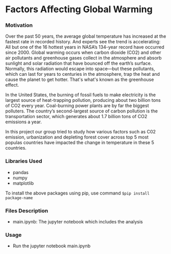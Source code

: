 # Factors Affecting Global Warming


### Motivation
Over the past 50 years, the average global temperature has increased at the fastest rate in recorded history. And experts see the trend is accelerating: All but one of the 16 hottest years in NASA’s 134-year record have occurred since 2000.
Global warming occurs when carbon dioxide (CO2) and other air pollutants and greenhouse gases collect in the atmosphere and absorb sunlight and solar radiation that have bounced off the earth’s surface. Normally, this radiation would escape into space—but these pollutants, which can last for years to centuries in the atmosphere, trap the heat and cause the planet to get hotter. That's what's known as the greenhouse effect.

In the United States, the burning of fossil fuels to make electricity is the largest source of heat-trapping pollution, producing about two billion tons of CO2 every year. Coal-burning power plants are by far the biggest polluters. The country’s second-largest source of carbon pollution is the transportation sector, which generates about 1.7 billion tons of CO2 emissions a year.

In this project our group tried to study how various factors such as C02 emission, urbanization and depleting forest cover across top 5 most populas countries have impacted the change in temperature in these 5 countries.

### Libraries Used
  - pandas
  - numpy
  - matplotlib

To install the above packages using pip, use command
```$pip install package-name```

### Files Description
- main.ipynb: The jupyter notebook which includes the analysis

### Usage
  - Run the jupyter notebook main.ipynb
